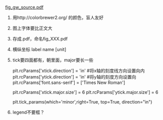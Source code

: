  [fig_gw_source.pdf](../../../Desktop/multiband/fig_gw_source.pdf) 

1. 用http://colorbrewer2.org/ 的颜色，盲人友好

2. 图上字体要比正文大

3. 存成.pdf，命名fig_XXX.pdf

4. 横纵坐标 label    name [unit]

5. tick要四面都有，朝里面，major要长一些

   plt.rcParams['xtick.direction'] = 'in' #将x轴的刻度线方向设置向内
   plt.rcParams['ytick.direction'] = 'in' #将y轴的刻度方向设置向
   plt.rcParams['font.sans-serif'] = ['Times New Roman']

   plt.rcParams['xtick.major.size'] = 6
   plt.rcParams['ytick.major.size'] = 6

   plt.tick_params(which='minor',right=True, top=True, direction="in")

6. legend不要框？

